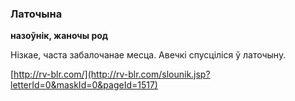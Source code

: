 ### Латочына
**назоўнік, жаночы род**

Нізкае, часта забалочанае месца. Авечкі спусціліся ў латочыну.

<a rel="author">[http://rv-blr.com/](http://rv-blr.com/slounik.jsp?letterId=0&maskId=0&pageId=1517)</a>
